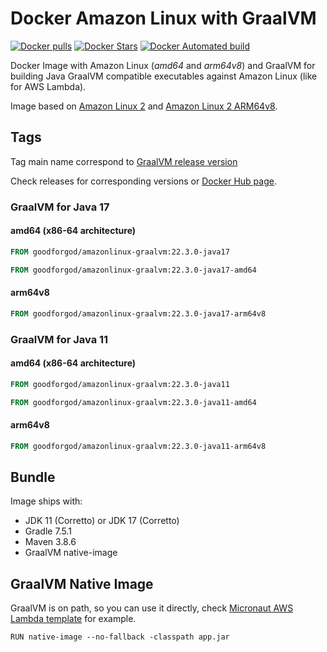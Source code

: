 # Docker Amazon Linux with GraalVM

[![Docker pulls](https://img.shields.io/docker/pulls/goodforgod/amazonlinux-graalvm.svg)](https://registry.hub.docker.com/v2/repositories/goodforgod/amazonlinux-graalvm/)
[![Docker Stars](https://img.shields.io/docker/stars/goodforgod/amazonlinux-graalvm.svg)](https://registry.hub.docker.com/v2/repositories/goodforgod/amazonlinux-graalvm/)
[![Docker Automated build](https://img.shields.io/docker/automated/goodforgod/amazonlinux-graalvm.svg?maxAge=31536000)](https://registry.hub.docker.com/v2/repositories/goodforgod/amazonlinux-graalvm/)

Docker Image with Amazon Linux (*amd64* and *arm64v8*) and GraalVM for building Java GraalVM compatible executables against Amazon Linux (like for AWS Lambda).

Image based on [Amazon Linux 2](https://hub.docker.com/_/amazonlinux/) and [Amazon Linux 2 ARM64v8](https://hub.docker.com/r/arm64v8/amazonlinux).

## Tags

Tag main name correspond to [GraalVM release version](https://github.com/graalvm/graalvm-ce-builds)

Check releases for corresponding versions or [Docker Hub page](https://hub.docker.com/repository/docker/goodforgod/amazonlinux-graalvm/tags?page=1&ordering=last_updated).

### GraalVM for Java 17

#### amd64 (x86-64 architecture)
```dockerfile
FROM goodforgod/amazonlinux-graalvm:22.3.0-java17
```

```dockerfile
FROM goodforgod/amazonlinux-graalvm:22.3.0-java17-amd64
```

#### arm64v8
```dockerfile
FROM goodforgod/amazonlinux-graalvm:22.3.0-java17-arm64v8
```

### GraalVM for Java 11

#### amd64 (x86-64 architecture)
```dockerfile
FROM goodforgod/amazonlinux-graalvm:22.3.0-java11
```

```dockerfile
FROM goodforgod/amazonlinux-graalvm:22.3.0-java11-amd64
```

#### arm64v8  
```dockerfile
FROM goodforgod/amazonlinux-graalvm:22.3.0-java11-arm64v8
```

## Bundle

Image ships with:
- JDK 11 (Corretto) or JDK 17 (Corretto)
- Gradle 7.5.1
- Maven 3.8.6
- GraalVM native-image

## GraalVM Native Image

GraalVM is on path, so you can use it directly, check [Micronaut AWS Lambda template](https://github.com/GoodforGod/micronaut-awslambda-function-template/blob/master/Dockerfile) for example.

```shell
RUN native-image --no-fallback -classpath app.jar
```

